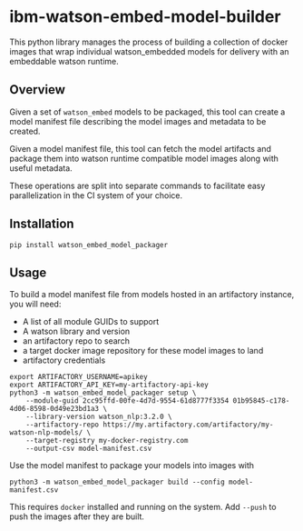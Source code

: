 # ibm-watson-embed-model-builder

This python library manages the process of building a collection of docker images that wrap individual watson_embedded 
models for delivery with an embeddable watson runtime.

## Overview

Given a set of `watson_embed` models to be packaged, this tool can create a model manifest file describing the model
images and metadata to be created.

Given a model manifest file, this tool can fetch the model artifacts and package them into watson runtime compatible 
model images along with useful metadata.

These operations are split into separate commands to facilitate easy parallelization in the CI system of your choice.

## Installation

```shell
pip install watson_embed_model_packager
```

## Usage

To build a model manifest file from models hosted in an artifactory instance, you will need:

- A list of all module GUIDs to support
- A watson library and version
- an artifactory repo to search
- a target docker image repository for these model images to land
- artifactory credentials

```shell
export ARTIFACTORY_USERNAME=apikey
export ARTIFACTORY_API_KEY=my-artifactory-api-key
python3 -m watson_embed_model_packager setup \
    --module-guid 2cc95ffd-00fe-4d7d-9554-61d8777f3354 01b95845-c178-4d06-8598-0d49e23bd1a3 \
    --library-version watson_nlp:3.2.0 \
    --artifactory-repo https://my.artifactory.com/artifactory/my-watson-nlp-models/ \
    --target-registry my-docker-registry.com
    --output-csv model-manifest.csv
```

Use the model manifest to package your models into images with
```shell
python3 -m watson_embed_model_packager build --config model-manifest.csv
```

This requires `docker` installed and running on the system. Add `--push` to push the images after they are built.

